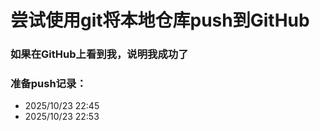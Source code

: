 # 尝试使用git将本地仓库push到GitHub

### 如果在GitHub上看到我，说明我成功了

### 准备push记录：
- 2025/10/23 22:45
- 2025/10/23 22:53
